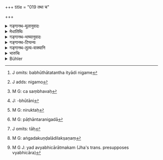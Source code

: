 +++
title = "019 तथा च"

+++

<details><summary>गङ्गानथ-मूलानुवादः</summary>

So also there are many texts sung in the vedas with a view to indicate the true character of women. from among these listen to those texts that are meant to be expiatory.—(19)
</details>

<details><summary>मेधातिथिः</summary>

स्वभावतो ऽशुद्धहृदयाः स्त्रिय इत्य् अस्मिन्न् अर्थे वैदिकानि मन्त्रार्थवादरूपाणि वाक्यानि साक्षित्वेनोपन्यस्यति । **तथा च** । यथा मयोक्तम् "स्त्रियो ऽनृतम्" इति तथैव **निगमेषु** वेदेषु **श्रुतयः** सन्ति । **निगम**शब्दो वेदपर्यायो दृष्टप्रयोगश् च । "बभूथाततन्थ इत्यादि निगमे"[^५८] (पाण् ७.२.६४) ।[^५९] वेदार्थव्याख्यानाङ्गवचनो ऽप्य् अस्ति । निगमनिरुक्तव्याकरणान्य् अङ्गानीति । निरुक्ते हि प्रयोगः "निगमा इमे भवन्ति" (निर् १.१) इति । तस्येह श्रुतिग्रहणाद् वा वक्ष्यमाणोदाहरणाच् चासंभवः[^६०] । अतो वेदवचनो निगमशब्द इह गृह्यते । समुदायावयवभेदाच् चाधाराधेयभावः । तेषु निगमेषु **श्रुतय** एकदेशभूता[^६१] वाक्यानि **निगीता** अधीताः संशब्दिताः पठ्यन्त इति यावत् । नित्यप्रवृत्ते च कालाविभागादि निरुक्तम्[^६२] ।


[^६२]:
     M G: niruktaḥ


[^६१]:
     J: -bhūtāni


[^६०]:
     M G: ca saṃbhavaḥ


[^५९]:
     J adds: nigamo


[^५८]:
     J omits: babhūthātatantha ityādi nigame

- पाठान्तरं "निगदा"[^६३] इति । निगदा मन्त्रविशेषाः । **श्रुतयो** ब्राह्मणवाक्यानि । मन्त्रेषु ब्राह्मणेषु चायम् अर्थो दर्शितो यद् अनृता स्त्रिय इति । **बह्व्यस्** ताः सन्तीत्य् अस्मिन् पक्षे ऽध्याहारः । **तासां** श्रुतीनां या या **निष्कृति**रूपा व्यभिचारप्रायश्चित्तभूतास् ताः[^६४] **शृणुत** । किम् अर्थम् उदाह्रियन्त इति चेत्, **स्वालक्षण्यपरीक्षार्थम्** । स्वलक्षणं नित्यसंनिहितस्वभावस् तत्प्रतिपादनार्थम् । अङ्गदकुण्डलादि यल् लक्षणं[^६५] तत्परिभूतम् इदं स्वलक्षणं स्वभाव इत्य् अर्थः । एतद् आसां स्वलक्षणं यद् व्यभिचारात्मकम्[^६६] ॥ ९.१९ ॥


[^६६]:
     M G J: yad avyabhicārātmakam (Jha's trans. presupposes vyabhicāra)


[^६५]:
     M G: aṅgadakuṇḍalādilakṣaṇaṃ


[^६४]:
     J omits: tāḥ


[^६३]:
     M G: pāṭhāntaranigadā
</details>

<details><summary>गङ्गानथ-भाष्यानुवादः</summary>

The author now puts forward, in support of the assertion that ‘by their nature women are impure in their hearts’, Vedic texts and declamatory passages.

\[The author says\]—I have declared that ‘women are false’; and this same fact is assorted in the texts of the Vedas also.

The term ‘*nigama*’ is synonymous with ‘*veda*’, and is found to be used as such. The term ‘*nigama*’ is also found to be used as a name for that subsidiary science which explains the meaning of vedic texts,—*i.e*. in such statements as ‘*Nigama Nirukta* and *Vyākaraṇa* are the subsidiary sciences.’ In the *Nirukta* also in found the expression—‘These are
*nigamas*’; and the term ‘*nigama*’ here cannot be taken as standing for
anything else but ‘Vedic texts’, as is dear from the examples cited. Thus it is only right that in the present text the term ‘*nigama*’ should be taken as standing for the *Veda*.

The texts are spoken of as ‘*in the Veda*’, which presupposes the relation of constainer and contained, on the understanding that there is some sort of difference between the whole and its parts.

In the *Nigama*, Veda, there are ‘*texts*’, sentences, forming part of it, which are ‘*sung*’— recited, repeated, read there. In fact no limitation of time (part, present or future) is applicable to the case of the Veda, which is *ever present*.

‘*Nigadāḥ*’ is another reading for ‘*nigītā*’. In this case ‘*nigada*’ would mean *the mantra-texts*; and the term ‘*śruti*’ would mean the
*Brāhmaṇa texts*’, and the meaning would be that ‘this fact *that women
are false* is stated in both *Mantra* and *Brāhmaṇa* texts.’

In this latter leading the construction would be—‘*bahvyaḥ santi*’, ‘there *are* many such texts’,—the verb ‘*santi*’, ‘are’, being added.

From among these texts listen to those that are meant to be ‘expiatory’ of the sin of unchastity.

“Why are the said texts put forth?”

‘*For the purpose of indicating the true character of women*.’ *True character* means the permanent feature of their nature, and the texts are meant to expose this.

‘*Character*’ means *disposition*; and the disposition meant here is
*proneness to unchastity*.—(19)
</details>

<details><summary>गङ्गानथ-टिप्पन्यः</summary>

This verse, is quoted in *Vīramitrodaya* (Vyavahāra, 158b), which has
the following notes:—‘*Śrutayaḥ*,’ Vedic texts,—‘*nigameṣu*,’ in the
Vedas,—‘listen to those rites that are referred to in the Vedas as
expiatory of the misbehaviour of women,—and these will give you an idea
of the character of women.’

It is quoted in *Vivādaratnākara* (p. 412), which adds the following
notes:—‘*Śrutayaḥ*’, Vedic texts;—‘*nigameṣu*,’ in the
Vedas;—‘*svālakṣaṇyam*,’ characterestic;—‘*tāṣām* etc,’ listen to that
Vedic text, from among the said texts, which is in the form of an
expiation for the sin of unchaste thoughts, this text being indicative
of the character of women in general.
</details>

<details><summary>गङ्गानथ-तुल्य-वाक्यानि</summary>

**(verses 9.19-20)  
**

The same Vedic text is referred to and prescribed for reciting—in
Śāṅkhāyana-Yama-Gṛhyasūtra (3.13.5), and also in Āpastamba-Śrauta-Sutra
(1.9.9).
</details>

<details><summary>भारुचिः</summary>

**स्वालक्षण्यम्** आसां व्यभिचारः । यतस् तासां व्यभिचार्**आकृतिम्** इमां **शृणुत** ॥ ९.१९ ॥
</details>

<details><summary>Bühler</summary>

019	And to this effect many sacred texts are sung also in the Vedas, in order to (make) fully known the true disposition (of women); hear (now those texts which refer to) the expiation of their (sins).
</details>
